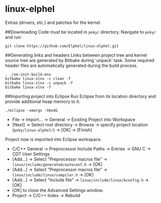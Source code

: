 # linux-elphel
Extras (drivers, etc.) and patches for the kernel

##Downloading
Code must be located in `poky/` directory. Navigate to `poky/` and run:
```
git clone https://github.com/Elphel/linux-elphel.git
```
##Generating links and headers
Links between project tree and kernel source tree are generated by Bitbake during 'unpack' task. Some required header files are automatically generated during the build process.
```
. ./oe-init-build-env
bitbake linux-xlnx -c clean -f
bitbake linux-xlnx -c unpack -f
bitbake linux-xlnx -f
```
##Importing project into Eclipse
Run Eclipse from its location directory and provide additional heap memory to it.
```
./eclipse -vmargs -Xmx4G
```
 - File → Import... → General → Existing Project into Workspace
 - [Next] → Select root directory → Browse → specify project location (`poky/linux-elphel/`) → [OK] → [Finish]

Project now is imported into Eclipse workspace.

 - C/C++ General → Preprocessor Include Paths → Entries → GNU C → CDT User Settings
 - [Add...] → Select "Preprocessor macros file" → `linux/include/generated/autoconf.h` → [OK]
 - [Add...] → Select "Preprocessor macros file" → `linux/include/linux/compiler.h` → [OK]
 - [Add...] → Select "Include file" → `linux/include/linux/kconfig.h` → [OK]
 - [OK] to close the Advanced Settings window.
 - Project → C/C++ Index → Rebuild
